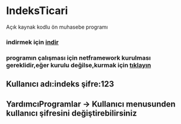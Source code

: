 # IndeksTicari
Açık kaynak kodlu ön muhasebe programı
### indirmek için [indir](https://github.com/fatihgokce/IndeksTicari/blob/master/indeksSetup.zip) 
### programın çalışması için netframework kurulması gereklidir,eğer kurulu değilse,kurmak için [tıklayın](https://www.microsoft.com/en-us/download/details.aspx?id=24872)
## Kullanıcı adı:indeks  şifre:123
## YardımcıProgramlar -> Kullanıcı menusunden kullanıcı şifresini değiştirebilirsiniz
